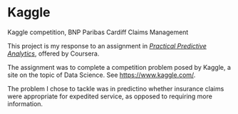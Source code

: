 # Kaggle
Kaggle competition, BNP Paribas Cardiff Claims Management

This project is my response to an assignment in
[*Practical Predictive Analytics*](https://www.coursera.org/learn/predictive-analytics), offered by Coursera.

The assignment was to complete a competition problem posed by Kaggle, a site on the topic of Data Science.
See https://www.kaggle.com/.

The problem I chose to tackle was in predictino whether insurance claims were appropriate for expedited service, as
opposed to requiring more information.
